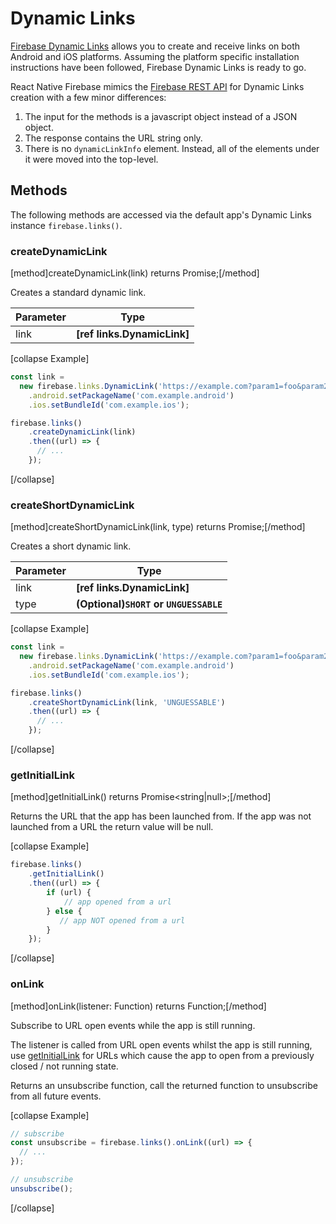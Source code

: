 # Dynamic Links

[Firebase Dynamic Links](https://firebase.google.com/docs/dynamic-links/) allows you to create and receive links on both Android and iOS platforms.
Assuming the platform specific installation instructions have been followed, Firebase Dynamic Links is ready to go.

React Native Firebase mimics the [Firebase REST API](https://firebase.google.com/docs/dynamic-links/rest) for Dynamic Links creation with a few minor differences:

1. The input for the methods is a javascript object instead of a JSON object.
2. The response contains the URL string only.
3. There is no `dynamicLinkInfo` element. Instead, all of the elements under it were moved into the top-level.

## Methods

The following methods are accessed via the default app's Dynamic Links instance `firebase.links()`.

### createDynamicLink
[method]createDynamicLink(link) returns Promise<string>;[/method]

Creates a standard dynamic link.

| Parameter | Type |
| --------- | ------- |
| link   | **[ref links.DynamicLink]**  |

[collapse Example]
```javascript
const link = 
  new firebase.links.DynamicLink('https://example.com?param1=foo&param2=bar', 'abc123.app.goo.gl')
    .android.setPackageName('com.example.android')
    .ios.setBundleId('com.example.ios');

firebase.links()
    .createDynamicLink(link)
    .then((url) => {
      // ...
    });
```
[/collapse]

### createShortDynamicLink
[method]createShortDynamicLink(link, type) returns Promise<string>;[/method]

Creates a short dynamic link.

| Parameter | Type |
| --------- | ------- |
| link   | **[ref links.DynamicLink]**  |
| type   | **(Optional)`SHORT` or `UNGUESSABLE`**  |

[collapse Example]
```javascript
const link = 
  new firebase.links.DynamicLink('https://example.com?param1=foo&param2=bar', 'abc123.app.goo.gl')
    .android.setPackageName('com.example.android')
    .ios.setBundleId('com.example.ios');

firebase.links()
    .createShortDynamicLink(link, 'UNGUESSABLE')
    .then((url) => {
      // ...
    });
```
[/collapse]

### getInitialLink
[method]getInitialLink() returns Promise<string|null>;[/method]

Returns the URL that the app has been launched from. If the app was not launched from a URL the return value will be null.

[collapse Example]
```javascript
firebase.links()
    .getInitialLink()
    .then((url) => {
        if (url) {
            // app opened from a url
        } else {
           // app NOT opened from a url
        }
    });
```
[/collapse]

### onLink
[method]onLink(listener: Function<string>) returns Function;[/method]

Subscribe to URL open events while the app is still running.

The listener is called from URL open events whilst the app is still running, use [getInitialLink](#getInitialLink) for URLs which cause the app to open from a previously closed / not running state.

Returns an unsubscribe function, call the returned function to unsubscribe from all future events.

[collapse Example]
```javascript
// subscribe
const unsubscribe = firebase.links().onLink((url) => {
  // ...
});

// unsubscribe
unsubscribe();
```
[/collapse]
